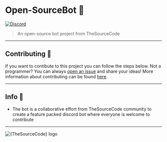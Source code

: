 #  Open-SourceBot 🤖
[![Discord](https://discordapp.com/api/guilds/265499275088232448/embed.png?style=banner2)](https://discord.gg/jkAzNyB)
> An open-source bot project from TheSourceCode

---

## Contributing 📝
If you want to contibute to this project you can follow the steps below.
Not a programmer? You can always [open an issue](https://github.com/The-SourceCode/Open-SourceBot/issues/new) and share your ideas!
More information about contributing can be found [here](.github/CONTRIBUTING.md).

---

## Info 📍
* The bot is a collaborative effort from TheSourceCode community to create a feature packed discord bot where everyone is welcome to contribute

---

![{TheSourceCode} logo](https://avatars2.githubusercontent.com/u/24659713?s=460&v=4)
